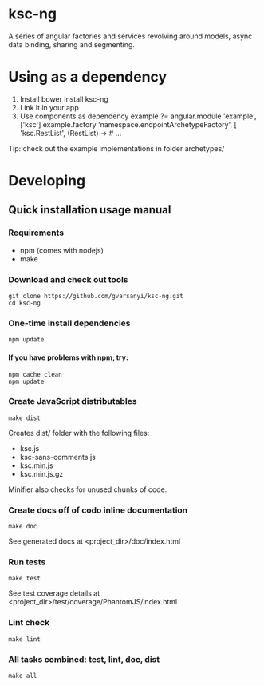 ksc-ng
======

A series of angular factories and services revolving around models, async data
binding, sharing and segmenting.

# Using as a dependency
1. Install
    bower install ksc-ng
2. Link it in your app
    <script src='ksc-ng/dist/ksc.min.js'></script>
3. Use components as dependency
    example ?= angular.module 'example', ['ksc']
    example.factory 'namespace.endpointArchetypeFactory', [
      'ksc.RestList',
      (RestList) ->
        # ...

Tip: check out the example implementations in folder archetypes/

# Developing

## Quick installation usage manual
### Requirements
- npm (comes with nodejs)
- make

### Download and check out tools
    git clone https://github.com/gvarsanyi/ksc-ng.git
    cd ksc-ng

### One-time install dependencies
    npm update
#### If you have problems with npm, try:
    npm cache clean
    npm update

### Create JavaScript distributables
    make dist

Creates dist/ folder with the following files:
- ksc.js
- ksc-sans-comments.js
- ksc.min.js
- ksc.min.js.gz

Minifier also checks for unused chunks of code.

### Create docs off of codo inline documentation
    make doc
See generated docs at <project_dir>/doc/index.html

### Run tests
    make test
See test coverage details at <project_dir>/test/coverage/PhantomJS<version>/index.html

### Lint check
    make lint

### All tasks combined: test, lint, doc, dist
    make all
